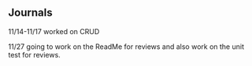 ## Journals

11/14-11/17
 worked on CRUD

11/27
going to work on the ReadMe for reviews and also work on the unit test for reviews.


